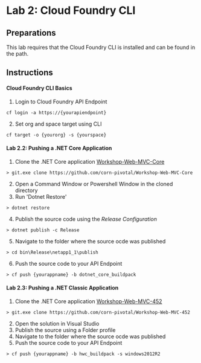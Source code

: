 # Lab 2: Cloud Foundry CLI

## Preparations
This lab requires that the Cloud Foundry CLI is installed and can be found in the path.

## Instructions
#### Cloud Foundry CLI Basics
1. Login to Cloud Foundry API Endpoint

 `cf login -a https://{yourapiendpoint}`
 
2. Set org and space target using CLI

 `cf target -o {yourorg} -s {yourspace}`
 

#### Lab 2.2: Pushing a .NET Core Application
1. Clone the .NET Core application [Workshop-Web-MVC-Core](https://github.com/corn-pivotal/Workshop-Web-MVC-Core)

 `> git.exe clone https://github.com/corn-pivotal/Workshop-Web-MVC-Core`
 
2. Open a Command Window or Powershell Window in the cloned directory
3. Run 'Dotnet Restore'

 `> dotnet restore`
 
4. Publish the source code using the *Release Configuration*

 `> dotnet publish -c Release`
 
5. Navigate to the folder where the source ocde was published

 `> cd bin\Release\netapp1_1\publish`
 
6. Push the source code to your API Endpoint

 `> cf push {yourappname} -b dotnet_core_buildpack` 

#### Lab 2.3: Pushing a .NET Classic Application
1. Clone the .NET Core application [Workshop-Web-MVC-452](https://github.com/corn-pivotal/Workshop-Web-MVC-452)

 `> git.exe clone https://github.com/corn-pivotal/Workshop-Web-MVC-452`
 
2. Open the solution in Visual Studio
3. Publish the source using a Folder profile
4. Navigate to the folder where the source ocde was published
5. Push the source code to your API Endpoint

 `> cf push {yourappname} -b hwc_buildpack -s windows2012R2` 
